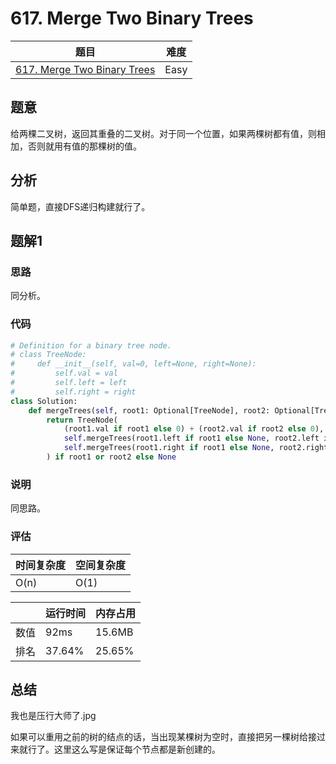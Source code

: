 # 617. Merge Two Binary Trees

| 题目 | 难度 |
| ---- | ---- |
| [617. Merge Two Binary Trees](https://leetcode.com/problems/merge-two-binary-trees/) | Easy |

## 题意

给两棵二叉树，返回其重叠的二叉树。对于同一个位置，如果两棵树都有值，则相加，否则就用有值的那棵树的值。

## 分析

简单题，直接DFS递归构建就行了。

## 题解1

### 思路

同分析。

### 代码

```python
# Definition for a binary tree node.
# class TreeNode:
#     def __init__(self, val=0, left=None, right=None):
#         self.val = val
#         self.left = left
#         self.right = right
class Solution:
    def mergeTrees(self, root1: Optional[TreeNode], root2: Optional[TreeNode]) -> Optional[TreeNode]:
        return TreeNode(
            (root1.val if root1 else 0) + (root2.val if root2 else 0),
            self.mergeTrees(root1.left if root1 else None, root2.left if root2 else None),
            self.mergeTrees(root1.right if root1 else None, root2.right if root2 else None)
        ) if root1 or root2 else None
```

### 说明

同思路。

### 评估

| 时间复杂度 | 空间复杂度 |
| ---- | ---- |
| O(n) | O(1) |

| | 运行时间 | 内存占用 |
| ---- | ---- | ---- |
| 数值 | 92ms | 15.6MB |
| 排名 | 37.64% | 25.65% |

## 总结

我也是压行大师了.jpg

如果可以重用之前的树的结点的话，当出现某棵树为空时，直接把另一棵树给接过来就行了。这里这么写是保证每个节点都是新创建的。
